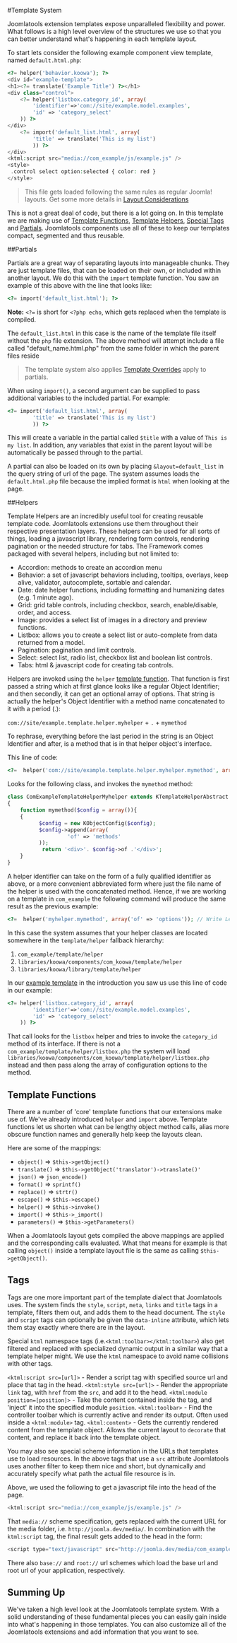 #Template System

Joomlatools extension templates expose unparalleled flexibility and power. What follows is a high level overview of the structures
we use so that you can better understand what's happening in each template layout.

To start lets consider the following example component view template, named `default.html.php`:

<a name="example-template"></a>

```php
<?= helper('behavior.koowa'); ?>
<div id="example-template">
<h1><?= translate('Example Title') ?></h1>
<div class="control">
    <?= helper('listbox.category_id', array(
        'identifier'=>'com://site/example.model.examples',
        'id' => 'category_select'
    )) ?>
</div>
    <?= import('default_list.html', array(
        'title' => translate('This is my list')
        )) ?>
</div>
<ktml:script src="media://com_example/js/example.js" />
<style>
 .control select option:selected { color: red }
</style>
```

>This file gets loaded following the same rules as regular Joomla! layouts. Get some more details
 in [Layout Considerations](layout-considerations.md)

This is not a great deal of code, but there is a lot going on. In this template we are making use of [Template Functions](#template-helpers),
[Template Helpers](#helpers), [Special Tags](#tags) and [Partials](#partials). Joomlatools components use all of
these to keep our templates compact, segmented and thus reusable.

##Partials

Partials are a great way of separating layouts into manageable chunks. They are just template files, that can be loaded on
their own, or included within another layout. We do this with the `import` template function. You saw an example of this above
with the line that looks like:

```php
<?= import('default_list.html'); ?>
```
**Note:** `<?=` is short for `<?php echo`, which gets replaced when the template is compiled.

The `default_list.html` in this case is the name of the template file itself without the `php` file extension. The above
method will attempt include a file called "default_name.html.php" from the same folder in which the parent files reside

> The template system also applies [Template Overrides](layout-considerations.md) apply to partials.

When using `import()`, a second argument can be supplied to pass additional variables to the included partial. For example:

```php
<?= import('default_list.html', array(
        'title' => translate('This is my list')
        )) ?>
```

This will create a variable in the partial called `$title` with a value of `This is my list`. In addition, any variables that exist in the
parent layout will be automatically be passed through to the partial.

A partial can also be loaded on its own by placing `&layout=default_list` in the query string of url of the page. The system
assumes loads the `default.html.php` file because the implied format is `html` when looking at the page.


##Helpers

Template Helpers are an incredibly useful tool for creating reusable template code. Joomlatools extensions use them throughout
their respective presentation layers. These helpers can be used for all sorts of things, loading a javascript library, rendering form controls,
rendering pagination or the needed structure for tabs.
The Framework comes packaged with several helpers, including but not limited to:

* Accordion: methods to create an accordion menu
* Behavior: a set of javascript behaviors including, tooltips, overlays, keep alive, validator, autocomplete, sortable and calendar.
* Date: date helper functions, including formatting and humanizing dates (e.g. 1 minute ago).
* Grid: grid table controls, including checkbox, search, enable/disable, order, and access.
* Image: provides a select list of images in a directory and preview functions.
* Listbox: allows you to create a select list or auto-complete from data returned from a model.
* Pagination: pagination and limit controls.
* Select: select list, radio list, checkbox list and boolean list controls.
* Tabs: html & javascript code for creating tab controls.

Helpers are invoked using the `helper` [template function](#template-functions). That function is first passed a string
which at first glance looks like a regular Object Identifier; and then secondly, it can get an optional array of options. That
string is actually the helper's Object Identifier with a method name concatenated to it with a period (.):

`com://site/example.template.helper.myhelper` + `.` + `mymethod`

To rephrase, everything before the last period in the string is an Object Identifier and after, is a method that is in
that helper object's interface.

This line of code:
```php
<?=  helper('com://site/example.template.helper.myhelper.mymethod', array('of' => 'options'));
```
Looks for the following class, and invokes the `mymethod` method:
<a name="myhelper"></a>
```php
class ComExampleTemplateHelperMyhelper extends KTemplateHelperAbstract
{
    function mymethod($config = array()){
    {
          $config = new KObjectConfig($config);
          $config->append(array(
                   'of' => 'methods'
          ));
           return '<div>'. $config->of .'</div>';
    }
}
```
A helper identifier can take on the form of a fully qualified identifier as above, or a more convenient abbreviated form where just the file name
of the helper is used with the concatenated method. Hence, if we are working on a template in `com_example` the following command will
produce the same result as the previous example:

```php
<?=  helper('myhelper.mymethod', array('of' => 'options')); // Write Less Code
```

In this case the system assumes that your helper classes are located somewhere in the `template/helper` fallback
hierarchy:

1. `com_example/template/helper`
2. `libraries/koowa/components/com_koowa/template/helper`
3. `libraries/koowa/library/template/helper`

In our [example template](#example-template) in the introduction you saw us use this line of code in our example:
```php
<?= helper('listbox.category_id', array(
        'identifier'=>'com://site/example.model.examples',
        'id' => 'category_select'
    )) ?>
```
That call looks for the `listbox` helper and tries to invoke the `category_id` method of its interface. If there is not
a `com_example/template/helper/listbox.php` the system will load `libraries/koowa/components/com_koowa/template/helper/listbox.php`
instead and then pass along the array of configuration options to the method.

## Template Functions

There are a number of 'core' template functions that our extensions make use of. We've already introduced `helper` and `import` above.
Template functions let us shorten what can be lengthy object method calls, alias more obscure function names and generally help
keep the layouts clean.

Here are some of the mappings:

* `object()` => `$this->getObject()`
* `translate()` => `$this->getObject('translator')->translate()'`
* `json()` => `json_encode()`
* `format()` => `sprintf()`
* `replace()` => `strtr()`
* `escape()` => `$this->escape()`
* `helper()` => `$this->invoke()`
* `import()` => `$this->_import()`
* `parameters()` => `$this->getParameters()`

When a Joomlatools layout gets compiled the above mappings are applied and the corresponding calls evaluated. What that means
for example is that calling `object()` inside a template layout file is the same as calling `$this->getObject()`.

## Tags

Tags are one more important part of the template dialect that Joomlatools uses. The system finds the `style`, `script`,
`meta`, `links` and `title` tags in a template, filters them out, and adds them to the head document. The `style` and `script` tags
can optionally be given the `data-inline` attribute, which lets them stay exactly where there are in the layout.

Special `ktml` namespace tags (i.e.`<ktml:toolbar></ktml:toolbar>`) also get filtered and replaced with specialized dynamic
output in a similar way that a template helper might. We use the `ktml` namespace to avoid name collisions with other tags.

`<ktml:script src=[url]>` - Render a script tag with specified source url and place that tag in the head.
`<ktml:style src=[url]>`  - Render the appropriate `link` tag, with `href` from the `src`, and add it to the head.
`<ktml:module position=[position]>` - Take the content contained inside the tag, and 'inject' it into the specified module `position`.
`<ktml:toolbar>` - Find the controller toolbar which is currently active and render its output. Often used inside a `<ktml:module>` tag.
`<ktml:content>` - Gets the currently rendered content from the template object. Allows the current layout to `decorate`
that content, and replace it back into the template object.

You may also see special scheme information in the URLs that templates use to load resources. In the above tags that use
a `src` attribute Joomlatools uses another filter to keep them nice and short, but dynamically and accurately specify what
 path the actual file resource is in.

Above, we used the following to get a javascript file into the head of the page.
  ```javascript
  <ktml:script src="media://com_example/js/example.js" />
  ```

That `media://` scheme specification, gets replaced with the current URL for the media folder, i.e. `http://joomla.dev/media/`. In
combination with the `ktml:script` tag, the final result gets added to the head in the form:

```javascript
<script type="text/javascript" src="http://joomla.dev/media/com_example/js/example.js"></script>
```
There also `base://` and `root://` url schemes which load the base url and root url of your application, respectively.



## Summing Up

We've taken a high level look at the Joomlatools template system. With a solid understanding of these fundamental pieces you can
easily gain inside into what's happening in those templates.  You can also customize all of the Joomlatools extensions and
add information that you want to see.



